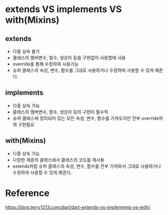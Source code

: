 # extends VS implements VS with(Mixins)

## extends
- 다중 상속 불가
- 클래스의 멤버변수, 함수, 생성자 등을 구현없이 사용할때 사용  
- override를 통해 수정하여 사용가능  
- 슈퍼 클래스의 속성, 변수, 함수를 그대로 사용하거나 수정하여 사용할 수 있게 해준다.

## implements
- 다중 상속 가능
- 클래스의 멤버변수, 함수, 생성자 등의 구현이 필수적  
- 슈퍼 클래스에 정의되어 있는 모든 속성, 변수, 함수를 가져오지만 전부 override하여 구현필요

## with(Mixins)
- 다중 상속 가능
- 다양한 계층의 클래스에서 클래스의 코드를 재사용
- extends처럼 슈퍼 클래스의 속성, 변수, 함수를 전부 가져와서 그대로 사용하거나 수정하여 사용할 수 있게 해준다.

# Reference
https://blog.terry1213.com/dart/dart-extends-vs-implements-vs-with/   